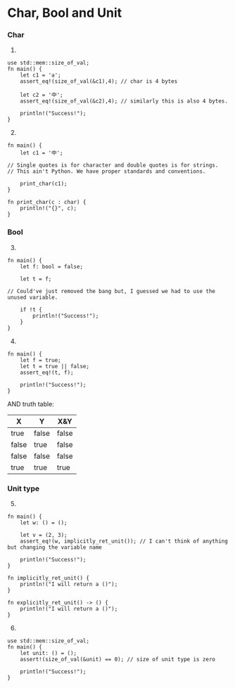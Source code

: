 # Char, Bool and Unit

### Char
1. 
```rust, editable
use std::mem::size_of_val;
fn main() {
    let c1 = 'a';
    assert_eq!(size_of_val(&c1),4); // char is 4 bytes 

    let c2 = '中';
    assert_eq!(size_of_val(&c2),4); // similarly this is also 4 bytes.

    println!("Success!");
} 
```
2. 
```rust, editable
fn main() {
    let c1 = '中';

// Single quotes is for character and double quotes is for strings.
// This ain't Python. We have proper standards and conventions.

    print_char(c1);
} 

fn print_char(c : char) {
    println!("{}", c);
}
```

### Bool
3. 
```rust, editable
fn main() {
    let f: bool = false;

    let t = f;

// Could've just removed the bang but, I guessed we had to use the unused variable.

    if !t {
        println!("Success!");
    }
} 
```

4. 
```rust, editable
fn main() {
    let f = true;
    let t = true || false;
    assert_eq!(t, f);

    println!("Success!");
}

```
AND truth table:

|X     |Y     |X&Y   |
|------|------|------|
|true  |false |false |
|false |true  |false |
|false |false |false |
|true  |true  |true  |

### Unit type
5. 
```rust,editable
fn main() {
    let w: () = ();

    let v = (2, 3);
    assert_eq!(w, implicitly_ret_unit()); // I can't think of anything but changing the variable name

    println!("Success!");
}

fn implicitly_ret_unit() {
    println!("I will return a ()");
}

fn explicitly_ret_unit() -> () {
    println!("I will return a ()");
}
```

6.
```rust,editable
use std::mem::size_of_val;
fn main() {
    let unit: () = ();
    assert!(size_of_val(&unit) == 0); // size of unit type is zero

    println!("Success!");
}
```
